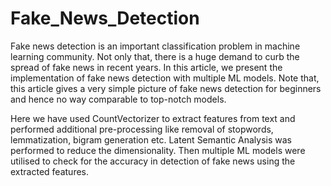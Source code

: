 # Fake_News_Detection

Fake news detection is an important classification problem in machine learning community. Not only that, there is a huge demand to curb the spread of fake news in recent years. In this article, we present the implementation of fake news detection with multiple ML models. Note that, this article gives a very simple picture of fake news detection for beginners and hence no way comparable to top-notch models.

Here we have used CountVectorizer to extract features from text and performed additional pre-processing like removal of stopwords, lemmatization, bigram generation etc. Latent Semantic Analysis was performed to reduce the dimensionality. Then multiple ML models were utilised to check for the accuracy in detection of fake news using the extracted features.





